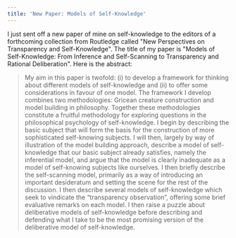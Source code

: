 ```yaml
---
title: 'New Paper: Models of Self-Knowledge'
---
```


I just sent off a new paper of mine on self-knowledge to the editors of a forthcoming collection from Routledge called "New Perspectives on Transparency and Self-Knowledge". The title of my paper is "Models of Self-Knowledge: From Inference and Self-Scanning to Transparency and Rational Deliberation". Here is the abstract:

> My aim in this paper is twofold: (i) to develop a framework for thinking about different models of self-knowledge and (ii) to offer some considerations in favour of one model. The framework I develop combines two methodologies: Gricean creature construction and model building in philosophy. Together these methodologies constitute a fruitful methodology for exploring questions in the philosophical psychology of self-knowledge. I begin by describing the basic subject that will form the basis for the construction of more sophisticated self-knowing subjects. I will then, largely by way of illustration of the model building approach, describe a model of self-knowledge that our basic subject already satisfies, namely the inferential model, and argue that the model is clearly inadequate as a model of self-knowing subjects like ourselves. I then briefly describe the self-scanning model, primarily as a way of introducing an important desideratum and setting the scene for the rest of the discussion. I then describe several models of self-knowledge which seek to vindicate the “transparency observation”, offering some brief evaluative remarks on each model. I then raise a puzzle about deliberative models of self-knowledge before describing and defending what I take to be the most promising version of the deliberative model of self-knowledge.
